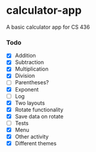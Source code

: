 # calculator-app
A basic calculator app for CS 436

### Todo
- [x] Addition
- [x] Subtraction
- [x] Multiplication
- [x] Division
- [ ] Parentheses?
- [x] Exponent
- [ ] Log
- [x] Two layouts
- [x] Rotate functionality
- [x] Save data on rotate
- [ ] Tests
- [x] Menu
- [x] Other activity
- [x] Different themes
